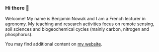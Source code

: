 ### Hi there 👋

Welcome! My name is Benjamin Nowak and I am a French lecturer in agronomy. My teaching and research activities focus on remote sensing, soil sciences and biogeochemical cycles (mainly carbon, nitrogen and phosphorus).

You may find additional content on [my website](https://bjnnowak.netlify.app/).
